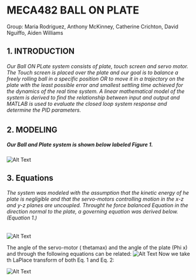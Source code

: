 # MECA482 BALL ON PLATE
Group: Maria Rodriguez, Anthony McKinney, Catherine Crichton, David Nguiffo, Aiden Williams


## 1. INTRODUCTION
###### Our Ball ON PLate system consists of plate, touch screen and servo motor. The Touch screen is placed over the plate and our goal is to balance a freely rolling ball in a specific position OR to move it in a trajectory on the plate with the least possible error and smallest settling time achieved for the dynamics of the real time system.  A linear mathematical model of the system is derived to find the relationship between input and output and MATLAB is used to evaluate the closed loop system response and determine the PID parameters. 
## 2. MODELING
##### Our Ball and Plate system is shown below labeled Figure 1.
![Alt Text](https://user-images.githubusercontent.com/75716205/102707421-9daad400-424f-11eb-8677-3b076ca3c2f3.png)
##  3. Equations
###### The system was modeled with the assumption that the kinetic energy of he plate is negligible and that the servo-motors controlling motion in the x-z and y-z planes are uncoupled. Throught he force balanced Equation in the direction normal to the plate, a governing equation was derived below. (Equation 1.)
![Alt Text](https://user-images.githubusercontent.com/75716205/102708141-9090e380-4255-11eb-8bba-21f7c3c5faf1.png)

The angle of the servo-motor ( thetamax) and the angle of the plate (Phi x) and through the following equations can be related: 
![Alt Text](https://user-images.githubusercontent.com/75716205/102708206-1ca30b00-4256-11eb-8ff4-88eaf7a5370f.png)
Now we take th LaPlace transform of both Eq. 1 and Eq. 2:




![Alt Text](https://user-images.githubusercontent.com/75716205/102708237-5411b780-4256-11eb-8052-bbe4c2386c3f.png)




 
